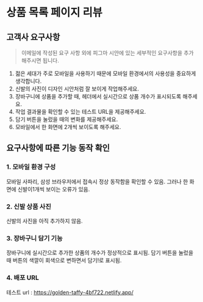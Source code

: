 # 상품 목록 페이지 리뷰

## 고객사 요구사항
> 이메일에 작성된 요구 사항 외에 피그마 시안에 있는 세부적인 요구사항을 추가해주시면 됩니다.

1. 젊은 세대가 주로 모바일을 사용하기 때문에 모바일 환경에서의 사용성을 중요하게 생각합니다.
2. 신발의 사진이 디자인 시안처럼 잘 보이게 작업해주세요.
3. 장바구니에 상품을 추가할 때, 헤더에서 실시간으로 상품 개수가 표시되도록 해주세요.
4. 작업 결과물을 확인할 수 있는 테스트 URL을 제공해주세요.
5. 담기 버튼을 눌렀을 때의 변화를 제공해주세요.
6. 모바일에서 한 화면에 2개씩 보이도록 해주세요.

## 요구사항에 따른 기능 동작 확인

### 1. 모바일 환경 구성
모바일 사파리, 삼성 브라우저에서 접속시 정상 동작함을 확인할 수 있음.
그러나 한 화면에 신발이1개씩 보이는 오류가 있음.

### 2. 신발 상품 사진
신발의 사진을 아직 추가하지 않음.

### 3. 장바구니 담기 기능
장바구니에 실시간으로 추가한 상품의 개수가 정상적으로 표시됨.
담기 버튼을 눌렀을 때 버튼의 색깔이 회색으로 변하면서 담기!로 표시됨.

### 4. 배포 URL
테스트 url : https://golden-taffy-4bf722.netlify.app/ 

